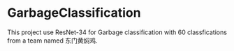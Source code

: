 # GarbageClassification
This project use ResNet-34 for Garbage classification with 60 classfications from a team named 东门黄焖鸡.

